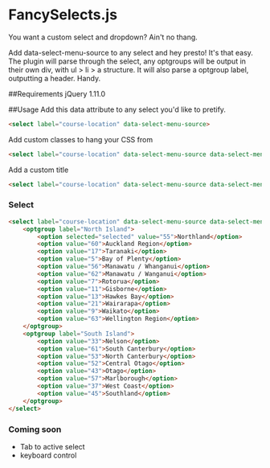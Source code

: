 FancySelects.js
===============

You want a custom select and dropdown? Ain't no thang.

Add data-select-menu-source to any select and hey presto! It's that easy. The plugin will parse through the select, any optgroups will be output in their own div, with ul > li > a structure. It will also parse a optgroup label, outputting a header. Handy.

##Requirements
jQuery 1.11.0

##Usage
Add this data attribute to any select you'd like to pretify.
```html
<select label="course-location" data-select-menu-source>
```

Add custom classes to hang your CSS from
```html
<select label="course-location" data-select-menu-source data-select-menu-class='some-custom-class'>
```

Add a custom title
```html
<select label="course-location" data-select-menu-source data-select-menu-title="Find a course near you">
```

### Select
```html
<select label="course-location" data-select-menu-source data-select-menu-class='wide'>
    <optgroup label="North Island">
        <option selected="selected" value="55">Northland</option>
        <option value="60">Auckland Region</option>
        <option value="17">Taranaki</option>
        <option value="5">Bay of Plenty</option>
        <option value="56">Manawatu / Whanganui</option>
        <option value="62">Manawatu / Wanganui</option>
        <option value="7">Rotorua</option>
        <option value="11">Gisborne</option>
        <option value="13">Hawkes Bay</option>
        <option value="21">Wairarapa</option>
        <option value="9">Waikato</option>
        <option value="63">Wellington Region</option>
    </optgroup>
    <optgroup label="South Island">
        <option value="33">Nelson</option>
        <option value="61">South Canterbury</option>
        <option value="53">North Canterbury</option>
        <option value="52">Central Otago</option>
        <option value="43">Otago</option>
        <option value="57">Marlborough</option>
        <option value="37">West Coast</option>
        <option value="45">Southland</option>
    </optgroup>
</select>
```

### Coming soon
- Tab to active select
- keyboard control



